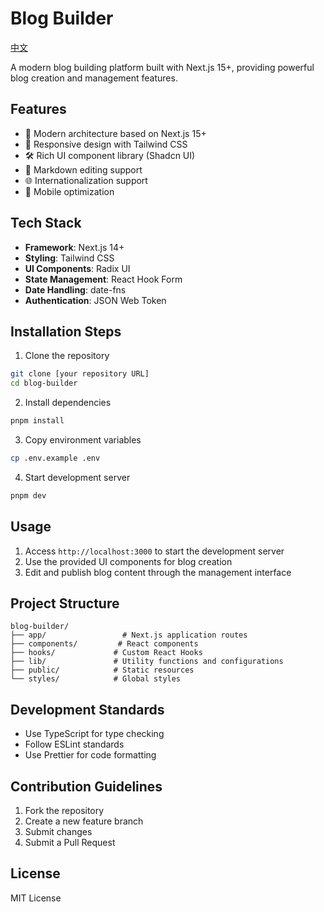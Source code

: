 # Blog Builder

[中文](docs/README-zh.md)

A modern blog building platform built with Next.js 15+, providing powerful blog creation and management features.

## Features

- 🚀 Modern architecture based on Next.js 15+
- 🎨 Responsive design with Tailwind CSS
- 🛠️ Rich UI component library (Shadcn UI)
- 📝 Markdown editing support
- 🌐 Internationalization support
- 📱 Mobile optimization

## Tech Stack

- **Framework**: Next.js 14+
- **Styling**: Tailwind CSS
- **UI Components**: Radix UI
- **State Management**: React Hook Form
- **Date Handling**: date-fns
- **Authentication**: JSON Web Token

## Installation Steps

1. Clone the repository

```bash
git clone [your repository URL]
cd blog-builder
```

2. Install dependencies

```bash
pnpm install
```

3. Copy environment variables

```bash
cp .env.example .env
```

4. Start development server

```bash
pnpm dev
```

## Usage

1. Access `http://localhost:3000` to start the development server
2. Use the provided UI components for blog creation
3. Edit and publish blog content through the management interface

## Project Structure

```
blog-builder/
├── app/                 # Next.js application routes
├── components/         # React components
├── hooks/             # Custom React Hooks
├── lib/               # Utility functions and configurations
├── public/            # Static resources
└── styles/            # Global styles
```

## Development Standards

- Use TypeScript for type checking
- Follow ESLint standards
- Use Prettier for code formatting

## Contribution Guidelines

1. Fork the repository
2. Create a new feature branch
3. Submit changes
4. Submit a Pull Request

## License

MIT License
